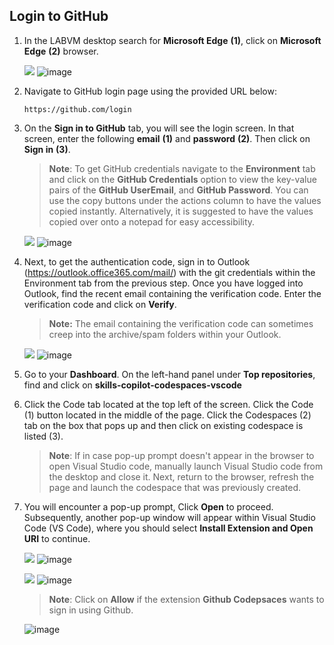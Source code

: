## Login to GitHub

1. In the LABVM desktop search for **Microsoft Edge** **(1)**, click on **Microsoft Edge** **(2)** browser.

   ![](../media/Edge.png)
   ![image](https://github.com/user-attachments/assets/09704c5b-0ffd-4fdd-b3ce-7ca1ed12d7ad)


1. Navigate to GitHub login page using the provided URL below:
   ```
   https://github.com/login
   ```
1. On the **Sign in to GitHub** tab, you will see the login screen. In that screen, enter the following **email** **(1)** and **password** **(2)**. Then click on **Sign in** **(3)**. 

   >**Note**: To get GitHub credentials navigate to the **Environment** tab and click on the **GitHub Credentials** option to view the key-value pairs of the **GitHub UserEmail**, and **GitHub Password**. You can use the copy buttons under the actions column to have the values copied instantly. Alternatively, it is suggested to have the values copied over onto a notepad for easy accessibility. 
   
   ![](../media/github-login.png)
   ![image](https://github.com/user-attachments/assets/c95275a9-ef00-4da4-8ce6-8a1764a061f2)

          
1. Next, to get the authentication code, sign in to Outlook (https://outlook.office365.com/mail/) with the git credentials within the Environment tab from the previous step. Once you have logged into Outlook, find the recent email containing the verification code. Enter the verification code and click on **Verify**.

   >**Note:** The email containing the verification code can sometimes creep into the archive/spam folders within your Outlook.
   
   ![](../media/authgit.png)
   ![image](https://github.com/user-attachments/assets/f2294b67-e807-4314-ac75-064946d02248)

1. Go to your **Dashboard**. On the left-hand panel under **Top repositories**, find and click on **skills-copilot-codespaces-vscode**

1. Click the Code tab located at the top left of the screen. Click the Code (1) button located in the middle of the page. Click the Codespaces (2) tab on the box that pops up and then click on existing codespace is listed (3).

   >**Note**: If in case pop-up prompt doesn't appear in the browser to open Visual Studio code, manually launch Visual Studio code from the desktop and close it. Next, return to the browser, refresh the page and launch the codespace that was previously created.

1. You will encounter a pop-up prompt, Click **Open** to proceed. Subsequently, another pop-up window will appear within Visual Studio Code (VS Code), where you should select **Install Extension and Open URI** to continue.

   ![](../media/open.png)
   ![image](https://github.com/user-attachments/assets/7731dd88-3de4-4fb9-b127-1a075f01bf8b)

   ![](../media/innovation-1.png)
   ![image](https://github.com/user-attachments/assets/42d39d4f-7c03-4f59-a644-1d745943c918)

      >**Note**: Click on **Allow** if the extension **Github Codepsaces** wants to sign in using Github.

   ![image](https://github.com/user-attachments/assets/d5681cbc-2b41-4758-8f9d-99abe0392618)

